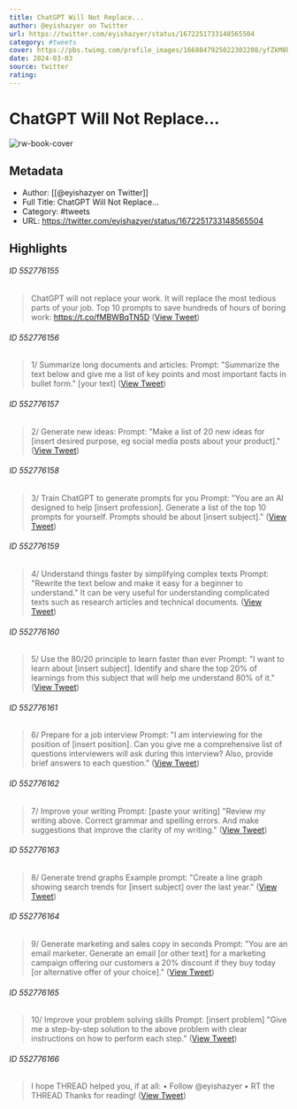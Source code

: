 ```yaml
---
title: ChatGPT Will Not Replace...
author: @eyishazyer on Twitter
url: https://twitter.com/eyishazyer/status/1672251733148565504
category: #tweets
cover: https://pbs.twimg.com/profile_images/1668847925022302208/yfZkM8hP.jpg
date: 2024-03-03
source: twitter
rating:
---
```

# ChatGPT Will Not Replace...

![rw-book-cover](https://pbs.twimg.com/profile_images/1668847925022302208/yfZkM8hP.jpg)

## Metadata
- Author: [[@eyishazyer on Twitter]]
- Full Title: ChatGPT Will Not Replace...
- Category: #tweets
- URL: https://twitter.com/eyishazyer/status/1672251733148565504

## Highlights
###### ID 552776155
> ChatGPT will not replace your work. 
> It will replace the most tedious parts of your job. 
> Top 10 prompts to save hundreds of hours of boring work: https://t.co/fMBWBqTN5D ([View Tweet](https://twitter.com/eyishazyer/status/1672251733148565504))
    
###### ID 552776156
> 1/ Summarize long documents and articles: 
> Prompt: "Summarize the text below and give me a list of key points and most important facts in bullet form."
> [your text] ([View Tweet](https://twitter.com/eyishazyer/status/1672251737154146304))
    
###### ID 552776157
> 2/ Generate new ideas: 
> Prompt: "Make a list of 20 new ideas for [insert desired purpose, eg social media posts about your product]." ([View Tweet](https://twitter.com/eyishazyer/status/1672251740165664770))
    
###### ID 552776158
> 3/ Train ChatGPT to generate prompts for you 
> Prompt: "You are an AI designed to help [insert profession]. 
> Generate a list of the top 10 prompts for yourself. Prompts should be about [insert subject]." ([View Tweet](https://twitter.com/eyishazyer/status/1672251742627729409))
    
###### ID 552776159
> 4/ Understand things faster by simplifying complex texts
> Prompt:
> "Rewrite the text below and make it easy for a beginner to understand."
> It can be very useful for understanding complicated texts such as research articles and technical documents. ([View Tweet](https://twitter.com/eyishazyer/status/1672251746981396480))
    
###### ID 552776160
> 5/ Use the 80/20 principle to learn faster than ever 
> Prompt: 
> "I want to learn about [insert subject]. Identify and share the top 20% of learnings from this subject that will help me understand 80% of it." ([View Tweet](https://twitter.com/eyishazyer/status/1672251750005493761))
    
###### ID 552776161
> 6/ Prepare for a job interview 
> Prompt: 
> "I am interviewing for the position of [insert position]. Can you give me a comprehensive list of questions interviewers will ask during this interview? Also, provide brief answers to each question." ([View Tweet](https://twitter.com/eyishazyer/status/1672251752597561345))
    
###### ID 552776162
> 7/ Improve your writing 
> Prompt: 
> [paste your writing] "Review my writing above. Correct grammar and spelling errors. And make suggestions that improve the clarity of my writing." ([View Tweet](https://twitter.com/eyishazyer/status/1672251755554562049))
    
###### ID 552776163
> 8/ Generate trend graphs 
> Example prompt: 
> "Create a line graph showing search trends for [insert subject] over the last year." ([View Tweet](https://twitter.com/eyishazyer/status/1672251758570262529))
    
###### ID 552776164
> 9/ Generate marketing and sales copy in seconds 
> Prompt: 
> "You are an email marketer. Generate an email [or other text] for a marketing campaign offering our customers a 20% discount if they buy today [or alternative offer of your choice]." ([View Tweet](https://twitter.com/eyishazyer/status/1672251761661464579))
    
###### ID 552776165
> 10/ Improve your problem solving skills 
> Prompt: 
> [insert problem] "Give me a step-by-step solution to the above problem with clear instructions on how to perform each step." ([View Tweet](https://twitter.com/eyishazyer/status/1672251764626849793))
    
###### ID 552776166
> I hope THREAD helped you, if at all: 
> • Follow @eyishazyer 
> • RT the THREAD
> Thanks for reading! ([View Tweet](https://twitter.com/eyishazyer/status/1672251767176974336))
    
